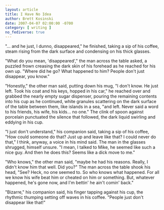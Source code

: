```yaml
---
layout: article
title: I Have No Idea
author: Brett Kosinski
date: 2007-04-07 02:00:00 -0700
category: [ writing ]
no_fediverse: true
---
```


"... and he just, I dunno, disappeared," he finished, taking a sip of his coffee, steam rising from the dark surface and condensing on his thick glasses.

"What do you mean, 'disappeared'," the man across the table asked, a puzzled frown creasing the dark skin of his forehead as he reached for his own up.  "Where did he go?  What happened to him?  People don't just disappear, you know."

"Honestly," the other man said, putting down his mug, "I don't know.  He just left.  Took his coat and his keys, hopped in his car," he reached over and grabbed the nearly empty sugar dispenser, pouring the remaining contents into his cup as he continued, white granules scattering on the dark surface of the table between them, like islands in a sea, "and left.  Never said a word to his friends, his wife, his kids... no one."  The clink of spoon against porcelain punctuated the silence that followed, the dark liquid swirling and eddying in his cup.

"I just don't understand," his companion said, taking a sip of his coffee, "How could someone do that?  Just up and leave like that?  I could never do that," I think, anyway, a voice in his mind said.  The man in the glasses shrugged, himself unsure.  "I mean, I talked to Mike, he seemed like such a nice guy.  And then he does this?  Seems like a dick move to me."

"Who knows," the other man said, "maybe he had his reasons.  Really, I didn't know him that well.  Did you?"  The man across the table shook his head, "See?  Heck, no one seemed to.  So who knows what happened.  For all we know his wife beat him or cheated on him or something.  But, whatever happened, he's gone now, and I'm bettin' he ain't comin' back."  

"Bizarre," his companion said, his finger tapping against his cup, the rhythmic thumping setting off waves in his coffee. "People just don't disappear like that!"

